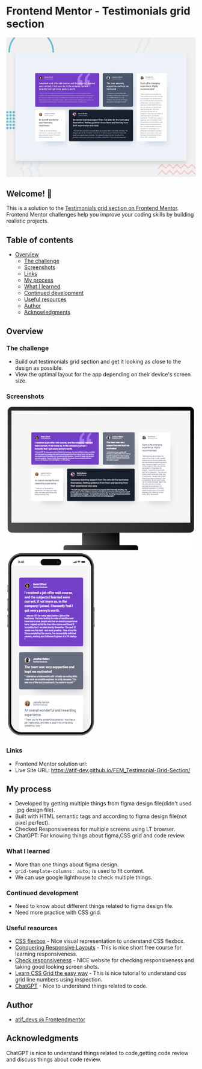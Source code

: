 # Frontend Mentor - Testimonials grid section

![Design preview for the Testimonials grid section coding challenge](./preview.jpg)

## Welcome! 👋

This is a solution to the [Testimonials grid section on Frontend Mentor](https://www.frontendmentor.io/challenges/testimonials-grid-section-Nnw6J7Un7). Frontend Mentor challenges help you improve your coding skills by building realistic projects.

## Table of contents

- [Overview](#overview)
  - [The challenge](#the-challenge)
  - [Screenshots](#screenshots)
  - [Links](#links)
  - [My process](#my-process)
  - [What I learned](#what-i-learned)
  - [Continued development](#continued-development)
  - [Useful resources](#useful-resources)
  - [Author](#author)
  - [Acknowledgments](#acknowledgments)

## Overview

### The challenge

- Build out testimonials grid section and get it looking as close to the design as possible.
- View the optimal layout for the app depending on their device's screen size.

### Screenshots

![PC View](https://github.com/atif-dev/FEM_Testimonial-Grid-Section/blob/main/screenshots/Screen%201440%20by%20900.png?raw=true)
![Mobile view](https://github.com/atif-dev/FEM_Testimonial-Grid-Section/blob/main/screenshots/iPhone%2015%20Pro%20Max.png?raw=true)

### Links

- Frontend Mentor solution url:   
- Live Site URL: https://atif-dev.github.io/FEM_Testimonial-Grid-Section/

## My process

  - Developed by getting multiple things from figma design file(didn't used .jpg design file).
  - Built with HTML semantic tags and according to figma design file(not pixel perfect).
  - Checked Responsiveness for multiple screens using LT browser.
  - ChatGPT: For knowing things about figma,CSS grid and code review.

### What I learned

  - More than one things about figma design.
  - ```grid-template-columns: auto;``` is used to fit content.
  - We can use google lighthouse to check multiple things.
 
### Continued development

  - Need to know about different things related to figma design file.
  - Need more practice with CSS grid.

### Useful resources

- [CSS flexbox](https://css-tricks.com/snippets/css/a-guide-to-flexbox/) - Nice visual representation to understand CSS flexbox. 
- [Conquering Responsive Layouts](https://courses.kevinpowell.co/conquering-responsive-layouts) - This is nice short free course for learning responsiveness.
- [Check responsiveness](https://www.lambdatest.com/mobile-view-website) - NICE website for checking responsiveness and taking good looking screen shots.
- [Learn CSS Grid the easy way](https://youtu.be/rg7Fvvl3taU?si=OeJGCoDQq0sy_FRK) - This is nice tutorial to understand css grid line numbers using inspection.
- [ChatGPT](https://chat.openai.com/) - Nice to understand things related to code.

## Author

- [atif_devs @ Frontendmentor](https://www.frontendmentor.io/profile/atif-dev)

## Acknowledgments

ChatGPT is nice to understand things related to code,getting code review and discuss things about code review.

